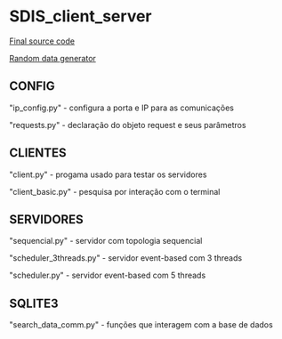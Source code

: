 # SDIS_client_server

[Final source code](https://github.com/diogoteixeira1998/SDIS_client_server/tree/main/SourceCode_finalVersion)

[Random data generator](http://www.randat.com/)


## CONFIG
"ip_config.py"    - configura a porta e IP para as comunicações

"requests.py"     - declaração do objeto request e seus parâmetros

## CLIENTES
"client.py"       - progama usado para testar os servidores

"client_basic.py" - pesquisa por interação com o terminal

## SERVIDORES
"sequencial.py"         - servidor com topologia sequencial

"scheduler_3threads.py" - servidor event-based com 3 threads

"scheduler.py"          - servidor event-based com 5 threads

## SQLITE3
"search_data_comm.py"   - funções que interagem com a base de dados
